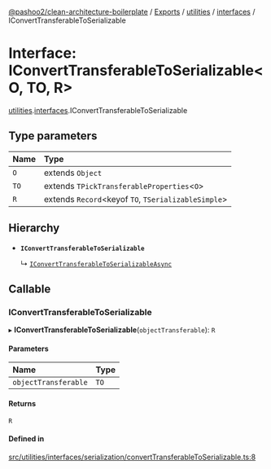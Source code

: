 [@pashoo2/clean-architecture-boilerplate](../README.md) / [Exports](../modules.md) / [utilities](../modules/utilities.md) / [interfaces](../modules/utilities.interfaces.md) / IConvertTransferableToSerializable

# Interface: IConvertTransferableToSerializable<O, TO, R\>

[utilities](../modules/utilities.md).[interfaces](../modules/utilities.interfaces.md).IConvertTransferableToSerializable

## Type parameters

| Name | Type |
| :------ | :------ |
| `O` | extends `Object` |
| `TO` | extends `TPickTransferableProperties`<`O`\> |
| `R` | extends `Record`<keyof `TO`, `TSerializableSimple`\> |

## Hierarchy

- **`IConvertTransferableToSerializable`**

  ↳ [`IConvertTransferableToSerializableAsync`](utilities.interfaces.iconverttransferabletoserializableasync.md)

## Callable

### IConvertTransferableToSerializable

▸ **IConvertTransferableToSerializable**(`objectTransferable`): `R`

#### Parameters

| Name | Type |
| :------ | :------ |
| `objectTransferable` | `TO` |

#### Returns

`R`

#### Defined in

[src/utilities/interfaces/serialization/convertTransferableToSerializable.ts:8](https://github.com/pashoo2/clean-architecture-boilerplate/blob/5d0a725/src/utilities/interfaces/serialization/convertTransferableToSerializable.ts#L8)
